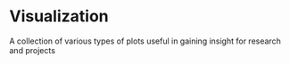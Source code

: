 # Visualization

A collection of various types of plots useful in gaining insight for research and projects
